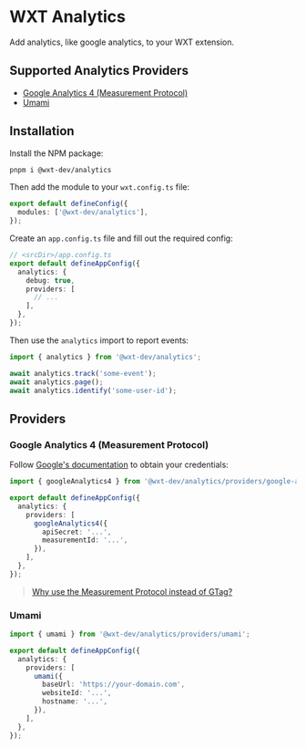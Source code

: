 # WXT Analytics

Add analytics, like google analytics, to your WXT extension.

## Supported Analytics Providers

- [Google Analytics 4 (Measurement Protocol)](#google-analytics-4-measurement-protocol)
- [Umami](#umami)

## Installation

Install the NPM package:

```bash
pnpm i @wxt-dev/analytics
```

Then add the module to your `wxt.config.ts` file:

```ts
export default defineConfig({
  modules: ['@wxt-dev/analytics'],
});
```

Create an `app.config.ts` file and fill out the required config:

```ts
// <srcDir>/app.config.ts
export default defineAppConfig({
  analytics: {
    debug: true,
    providers: [
      // ...
    ],
  },
});
```

Then use the `analytics` import to report events:

```ts
import { analytics } from '@wxt-dev/analytics';

await analytics.track('some-event');
await analytics.page();
await analytics.identify('some-user-id');
```

## Providers

### Google Analytics 4 (Measurement Protocol)

Follow [Google's documentation](https://developer.chrome.com/docs/extensions/how-to/integrate/google-analytics-4#setup-credentials) to obtain your credentials:

```ts
import { googleAnalytics4 } from '@wxt-dev/analytics/providers/google-analytics-4';

export default defineAppConfig({
  analytics: {
    providers: [
      googleAnalytics4({
        apiSecret: '...',
        measurementId: '...',
      }),
    ],
  },
});
```

> [Why use the Measurement Protocol instead of GTag?](https://developer.chrome.com/docs/extensions/how-to/integrate/google-analytics-4#measurement-protocol)

### Umami

```ts
import { umami } from '@wxt-dev/analytics/providers/umami';

export default defineAppConfig({
  analytics: {
    providers: [
      umami({
        baseUrl: 'https://your-domain.com',
        websiteId: '...',
        hostname: '...',
      }),
    ],
  },
});
```
